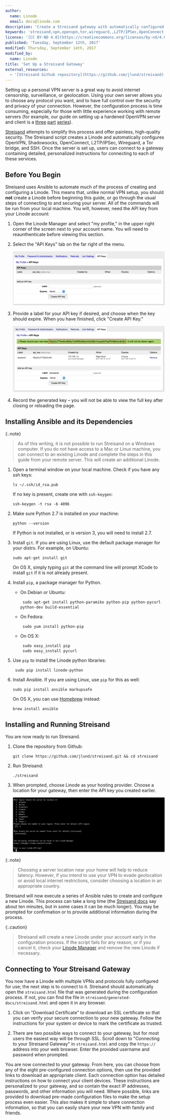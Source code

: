 ```yaml
---
author:
  name: Linode
  email: docs@linode.com
description: 'Create a Streisand gateway with automatically configured profiles for OpenVPN, ShadowSocks, WireGuard, Tor, and other services.'
keywords: 'streisand,vpn,openvpn,tor,wireguard,,L2TP/IPSec,OpenConnect,security'
license: '[CC BY-ND 4.0](https://creativecommons.org/licenses/by-nd/4.0)'
published: 'Tuesday, September 12th, 2017'
modified: Thursday, September 14th, 2017
modified_by:
  name: Linode
title: 'Set Up a Streisand Gateway'
external_resources:
  - '[Streisand Github repository](https://github.com/jlund/streisand)'
---
```


 Setting up a personal VPN server is a great way to avoid internet censorship, surveillance, or geolocation. Using your own server allows you to choose any protocol you want, and to have full control over the security and privacy of your connection. However, the configuration process is time consuming, especially for those with little experience working with remote servers (for example, our guide on setting up a hardened OpenVPN server and client is a [three](/docs/networking/vpn/set-up-a-hardened-openvpn-server) [part](/docs/networking/vpn/tunnel-your-internet-traffic-through-an-openvpn-server) [series](/docs/networking/vpn/configuring-openvpn-client-devices)).

[Streisand](https://github.com/jlund/streisand) attempts to simplify this process and offer painless, high-quality security. The Streisand script creates a Linode and automatically configures OpenVPN, Shadowsocks, OpenConnect, L2TP/IPSec, Wireguard, a Tor bridge, and SSH. Once the server is set up, users can connect to a gateway containing detailed, personalized instructions for connecting to each of these services.

## Before You Begin

Streisand uses Ansible to automate much of the process of creating and configuring a Linode. This means that, unlike normal VPN setup, you should **not** create a Linode before beginning this guide, or go through the usual steps of connecting to and securing your server. All of the commands will be run from your local machine. You will, however, need the API key from your Linode account:

1.  Open the Linode Manager and select "my profile," in the upper right corner of the screen next to your account name. You will need to reaunthenticate before viewing this section.

2.  Select the "API Keys" tab on the far right of the menu.

    ![Linode API Menu](/docs/assets/streisand/linode_api_menu.png)

3.  Provide a label for your API key if desired, and choose when the key should expire. When you have finished, click "Create API Key."

    ![API Key](/docs/assets/streisand/api_key.png)

4. Record the generated key – you will not be able to view the full key after closing or reloading the page.

## Installing Ansible and its Dependencies

{:.note}
>
> As of this writing, it is not possible to run Streisand on a Windows computer. If you do not have access to a Mac or Linux machine, you can connect to an existing Linode and complete the steps in this guide from your remote server. This will create an additional Linode.

1.  Open a terminal window on your local machine. Check if you have any ssh keys:

        ls ~/.ssh/id_rsa.pub

    If no key is present, create one with `ssh-keygen`:

        ssh-keygen -t rsa -b 4096

2.  Make sure Python 2.7 is installed on your machine:

        python --version

    If Python is not installed, or is version 3, you will need to install 2.7.

3.  Install `git`. If you are using Linux, use the default package manager for your distro. For example, on Ubuntu:

        sudo apt-get install git

    On OS X, simply typing `git` at the command line will prompt XCode to install `git` if it is not already present.

4.  Install `pip`, a package manager for Python.
    *  On Debian or Ubuntu:

            sudo apt-get install python-paramiko python-pip python-pycurl python-dev build-essential

    *  On Fedora:

            sudo yum install python-pip

    *  On OS X:

            sudo easy_install pip
            sudo easy_install pycurl

5. Use `pip` to install the Linode python libraries:

        sudo pip install linode-python

6.  Install Ansible. If you are using Linux, use `pip` for this as well:

        sudo pip install ansible markupsafe

    On OS X, you can use [Homebrew](http://www.homebrew.com) instead:

        brew install ansible

## Installing and Running Streisand

You are now ready to run Streisand.

1.  Clone the repository from Github:

        git clone https://github.com/jlund/streisand.git && cd streisand

2.  Run Streisand:

        ./streisand

3.  When prompted, choose Linode as your hosting provider. Choose a location for your gateway, then enter the API key you created earlier.

    ![Streisand API Prompt](/docs/assets/streisand/api-prompt.png)

{:.note}
>
> Choosing a server location near your home will help to reduce latency. However, if you intend to use your VPN to evade geolocation or avoid local internet restrictions, consider choosing a location in an appropriate country.

Streisand will now execute a series of Ansible rules to create and configure a new Linode. This process can take a long time (the [Streisand docs](https://github.com/jlund/streisand) say about ten minutes, but in some cases it can be much longer). You may be prompted for confirmation or to provide additional information during the process.

{:.caution}
>
> Streisand will create a new Linode under your account early in the configuration process. If the script fails for any reason, or if you cancel it, check your [Linode Manager](https://cloud.linode.com/) and remove the new Linode if necessary.


## Connecting to Your Streisand Gateway

You now have a Linode with multiple VPNs and protocols fully configured for use; the next step is to connect to it. Streisand should automatically open the `streisand.html` file that was generated during the configuration process. If not, you can find the file in `streisand/generated-docs/streisand.html` and open it in any browser.

1.  Click on "Download Certificate" to download an SSL certificate so that you can verify your secure connection to your new gateway. Follow the instructions for your system or device to mark the certificate as trusted.

2.  There are two possible ways to connect to your gateway, but for most users the easiest way will be through SSL. Scroll down to "Connecting to your Streisand Gateway" in `streisand.html` and copy the `https://` address into your web browser. Enter the provided username and password when prompted.

You are now connected to your gateway. From here, you can choose from any of the eight pre-configured connection options, then use the provided links to download an appropriate client. Each connection option has detailed instructions on how to connect your client devices. These instructions are personalized to your gateway, and so contain the exact IP addresses, passwords, and other information you will need. Where possible, links are provided to download pre-made configuration files to make the setup process even easier. This also makes it simple to share connection information, so that you can easily share your new VPN with family and friends.

